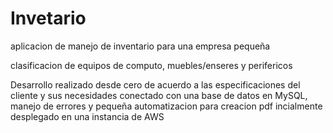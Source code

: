 # Invetario
aplicacion de manejo de inventario para una empresa pequeña

clasificacion de equipos de computo, muebles/enseres y perifericos

Desarrollo realizado desde cero de acuerdo a las especificaciones del cliente y sus necesidades conectado con una base de datos en MySQL, manejo de errores y pequeña automatizacion para creacion pdf incialmente desplegado en una instancia de AWS

